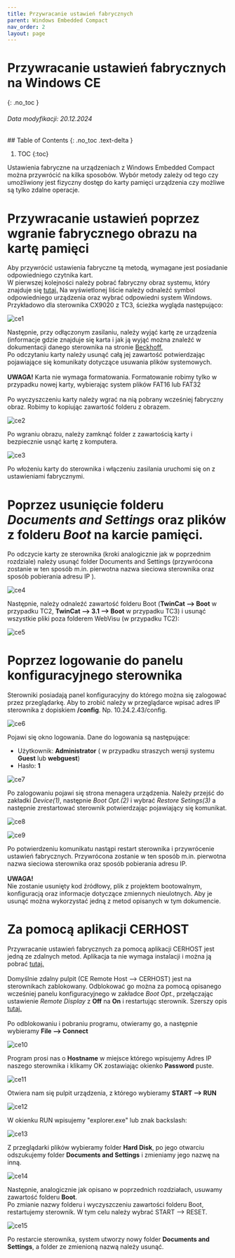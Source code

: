 ```yaml
---
title: Przywracanie ustawień fabrycznych 
parent: Windows Embedded Compact 
nav_order: 2
layout: page
---
```



# Przywracanie ustawień fabrycznych na Windows CE
{: .no_toc }
<h6> Data modyfikacji: 20.12.2024 </h6>
## Table of Contents
{: .no_toc .text-delta }

1. TOC
{:toc}

Ustawienia fabryczne na urządzeniach z Windows Embedded Compact można przywrócić na kilka sposobów. Wybór metody zależy od tego czy umożliwiony jest fizyczny dostęp do karty pamięci urządzenia czy możliwe są tylko zdalne operacje. 

# Przywracanie ustawień poprzez wgranie fabrycznego obrazu na kartę pamięci 
Aby  przywrócić  ustawienia  fabryczne  tą  metodą,  wymagane  jest posiadanie odpowiedniego czytnika kart.
<br>
W pierwszej kolejności należy pobrać fabryczny obraz systemu, który znajduje się  [tutaj.](https://download.beckhoff.com/download/software/embPC-Control) Na wyświetlonej liście należy odnaleźć symbol odpowiedniego urządzenia oraz wybrać odpowiedni system Windows. Przykładowo dla sterownika CX9020 z TC3, ścieżka wygląda następująco: 

![ce1](https://ba-pl.github.io/wiki/assets/images/ce1.png "ce1")

Następnie, przy odłączonym zasilaniu, należy wyjąć kartę ze urządzenia (informacje gdzie znajduje się karta i jak ją wyjąć można znaleźć w dokumentacji danego sterownika na stronie [Beckhoff.](https://www.beckhoff.com/pl-pl/) 
<br>
Po odczytaniu karty należy usunąć całą jej zawartość potwierdzając pojawiające się komunikaty dotyczące usuwania plików systemowych.
<br>
<br>
**UWAGA!** Karta nie wymaga formatowania. Formatowanie robimy tylko w przypadku nowej karty, wybierając system plików FAT16 lub FAT32
<br>
<br>
Po  wyczyszczeniu  karty  należy  wgrać  na  nią  pobrany  wcześniej fabryczny obraz. Robimy to kopiując zawartość folderu z obrazem.

![ce2](https://ba-pl.github.io/wiki/assets/images/ce2.png "ce2")

Po wgraniu obrazu, należy zamknąć folder z zawartością karty i bezpiecznie usnąć kartę z komputera.

![ce3](https://ba-pl.github.io/wiki/assets/images/ce3.png "ce3")

Po  włożeniu  karty  do  sterownika  i  włączeniu  zasilania  uruchomi  się  on  z ustawieniami fabrycznymi.
# Poprzez  usunięcie  folderu  *Documents  and  Settings*  oraz  plików  z folderu *Boot* na karcie pamięci.
Po odczycie karty ze sterownika (kroki analogicznie jak w poprzednim rozdziale) należy usunąć folder Documents and Settings (przywrócona zostanie w ten sposób m.in. pierwotna nazwa sieciowa sterownika oraz sposób pobierania adresu IP ).

![ce4](https://ba-pl.github.io/wiki/assets/images/ce4.png "ce4")

Następnie, należy odnaleźć zawartość folderu Boot (**TwinCat --> Boot** w przypadku TC2, **TwinCat --> 3.1 --> Boot**  w przypadku TC3)
i usunąć wszystkie pliki poza folderem WebVisu (w przypadku TC2):

![ce5](https://ba-pl.github.io/wiki/assets/images/ce5.png "ce5")
# Poprzez logowanie do panelu konfiguracyjnego sterownika 
Sterowniki posiadają panel konfiguracyjny do którego można się zalogować przez przeglądarkę. Aby to zrobić należy w przeglądarce wpisać adres IP sterownika z  dopiskiem  **/config**. Np.  10.24.2.43/config.

![ce6](https://ba-pl.github.io/wiki/assets/images/ce6.png "ce6")

Pojawi się okno logowania. Dane do logowania są następujące:
- Użytkownik: **Administrator** ( w przypadku straszych wersji systemu **Guest** lub **webguest**)
- Hasło: **1**

![ce7](https://ba-pl.github.io/wiki/assets/images/ce7.png "ce7")

Po zalogowaniu pojawi się strona menagera urządzenia. Należy przejść do zakładki *Device(1)*, następnie *Boot Opt.(2)* i wybrać *Restore Setings(3)* a następnie zrestartować sterownik potwierdzając pojawiający się komunikat. 

![ce8](https://ba-pl.github.io/wiki/assets/images/ce8.png "ce8")

![ce9](https://ba-pl.github.io/wiki/assets/images/ce9.png "ce9")

Po  potwierdzeniu  komunikatu  nastąpi  restart  sterownika  i  przywrócenie ustawień fabrycznych. Przywrócona zostanie w ten sposób m.in. pierwotna nazwa sieciowa sterownika oraz sposób pobierania adresu IP.
<br>
<br>
**UWAGA!**
<br>
Nie  zostanie  usunięty  kod  źródłowy,  plik  z  projektem  bootowalnym, konfiguracją oraz informacje dotyczące zmiennych nieulotnych. Aby je usunąć można wykorzystać jedną z metod opisanych w tym dokumencie.
# Za pomocą aplikacji CERHOST
Przywracanie ustawień fabrycznych za pomocą aplikacji CERHOST jest jedną ze zdalnych metod. Aplikacja ta nie wymaga instalacji i można ją pobrać [tutaj.](https://infosys.beckhoff.com/content/1033/cx51x0_hw/Resources/5047075211.zip)
<br>
<br>
Domyślnie  zdalny  pulpit  (CE  Remote  Host  --> CERHOST)  jest  na sterownikach  zablokowany. Odblokować  go  można  za  pomocą  opisanego wcześniej  panelu  konfiguracyjnego  w  zakładce  *Boot  Opt.*,  przełączając ustawienie *Remote Display* z **Off** na **On** i restartując sterownik. Szerszy opis [tutaj.](https://ba-pl.github.io/wiki/docs/IPC/Windows%20CE/CERHOST/)
<br>
<br>
Po  odblokowaniu  i  pobraniu  programu,  otwieramy  go,  a  następnie wybieramy **File --> Connect**

![ce10](https://ba-pl.github.io/wiki/assets/images/ce10.png "ce10")

Program prosi nas o **Hostname** w miejsce którego wpisujemy Adres IP naszego sterownika i klikamy OK zostawiając okienko **Password** puste.

![ce11](https://ba-pl.github.io/wiki/assets/images/ce11.png "ce11")

Otwiera nam się pulpit urządzenia, z którego wybieramy **START --> RUN**

![ce12](https://ba-pl.github.io/wiki/assets/images/ce12.png "ce12")

W okienku RUN wpisujemy "explorer.exe" lub znak backslash:

![ce13](https://ba-pl.github.io/wiki/assets/images/ce13.png "ce13")

Z przeglądarki  plików  wybieramy  folder **Hard  Disk**,  po  jego  otwarciu odszukujemy folder **Documents and Settings** i zmieniamy jego nazwę na inną.

![ce14](https://ba-pl.github.io/wiki/assets/images/ce14.png "ce14")

Następnie, analogicznie jak opisano w poprzednich rozdziałach, usuwamy zawartość folderu **Boot**.
<br>
Po zmianie nazwy folderu i wyczyszczeniu zawartości folderu Boot, restartujemy sterownik. W tym celu należy wybrać START --> RESET.

![ce15](https://ba-pl.github.io/wiki/assets/images/ce15.png "ce15")

Po restarcie sterownika, system utworzy nowy folder **Documents and Settings**, a folder ze zmienioną nazwą należy usunąć.
